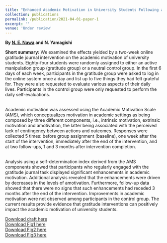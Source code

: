 ```yaml
---
title: "Enhanced Academic Motivation in University Students Following a Two-week Online Gratitude Journal Intervention"
collection: publications
permalink: /publication/2021-04-01-paper-1
excerpt: ''
venue: 'Under review'
---
```


<b>By <a href="https://eijinawa.github.io">N. E. Nawa</a> and N. Yamagishi</b>

<b>Short summary:</b> We examined the effects yielded by a two-week
online gratitude journal intervention on the academic motivation of
university students. Eighty-four students were randomly assigned to
either an active manipulation group (gratitude group) or a neutral
control group. In the first 6 days of each week, participants in the
gratitude group were asked to log in the online system once a day and
list up to five things they had felt grateful for. They were also
requested to evaluate various aspects of their daily
lives. Participants in the control group were only requested to
perform the daily self-evaluations.

<br>Academic motivation was assessed
using the Academic Motivation Scale (AMS), which conceptualizes
motivation in academic settings as being composed by three different
components, i.e., intrinsic motivation, extrinsic motivation and
amotivation, the latter being associated with the perceived lack of
contingency between actions and outcomes. Responses were collected 5
times: before group assignment (baseline), one week after the start of
the intervention, immediately after the end of the intervention, and
at two follow-ups, 1 and 3 months after intervention completion.

<br>Analysis using a self-determination index derived from the AMS
components showed that participants who regularly engaged with the
gratitude journal task displayed significant enhancements in academic
motivation. Additional analysis revealed that the enhancements were
driven by decreases in the levels of amotivation. Furthermore,
follow-up data showed that there were no signs that such enhancements
had receded 3 months after the end of the intervention. Improvements
in academic motivation were not observed among participants in the
control group. The current results provide evidence that gratitude
interventions can positively impact the academic motivation of
university students.

[Download draft here](http://eijinawa.github.io/files/paper-2021-04-01.pdf)<br>
[Download Fig1 here](http://eijinawa.github.io/files/paper-2021_FIG_1.tiff)<br>
[Download Fig2 here](http://eijinawa.github.io/files/paper-2021_FIG_2.tiff)<br>
[Download Fig3 here](http://eijinawa.github.io/files/paper-2021_FIG_3.tiff)<br>

